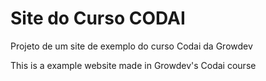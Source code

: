 # Site do Curso CODAI

Projeto de um site de exemplo do curso Codai da Growdev

This is a example website made in Growdev's Codai course
